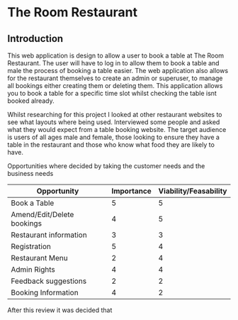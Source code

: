 # The Room Restaurant

## Introduction

This web application is design to allow a user to book a table at The Room Restaurant. The user will have to log in to allow them to book a table and male the process of booking a table easier. The web application also allows for the restaurant themselves to create an admin or superuser, to manage all bookings either creating them or deleting them. This application allows you to book a table for a specific time slot whilst checking the table isnt booked already.

Whilst researching for this project I looked at other restaurant websites to see what layouts where being used. Interviewed some people and asked what they would expect from a table booking website. The target audience is users of all ages male and female, those looking to ensure they have a table in the restaurant and those who know what food they are likely to have. 

Opportunities where decided by taking the customer needs and the business needs

| Opportunity                          | Importance | Viability/Feasability |
| ------------------------------------ | ---------- | --------------------- | 
| Book a Table                         | 5          | 5                     | 
| Amend/Edit/Delete bookings           | 4          | 5                     |
| Restaurant information               | 3          | 3                     |
| Registration                         | 5          | 4                     |
| Restaurant Menu                      | 2          | 4                     | 
| Admin Rights                         | 4          | 4                     |
| Feedback suggestions                 | 2          | 2                     |
| Booking Information                  | 4          | 2                     |

After this review it was decided that 